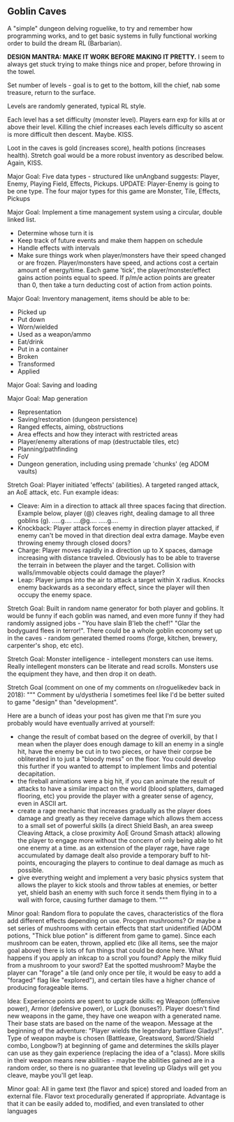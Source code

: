 ## Goblin Caves 
A "simple" dungeon delving roguelike, to try and
remember how programming works, and to get basic systems in fully
functional working order to build the dream RL (Barbarian).

**DESIGN MANTRA: MAKE IT WORK BEFORE MAKING IT PRETTY.** I seem to
always get stuck trying to make things nice and proper, before throwing
in the towel.

Set number of levels - goal is to get to the bottom, kill the chief, nab
some treasure, return to the surface.

Levels are randomly generated, typical RL style.

Each level has a set difficulty (monster level). Players earn exp for
kills at or above their level. Killing the chief increases each levels
difficulty so ascent is more difficult then descent. Maybe. KISS.

Loot in the caves is gold (increases score), health potions (increases
health). Stretch goal would be a more robust inventory as described
below. Again, KISS.

Major Goal: Five data types - structured like unAngband suggests: Player, Enemy,
Playing Field, Effects, Pickups. UPDATE: Player-Enemy is going to be one type.
The four major types for this game are Monster, Tile, Effects, Pickups

Major Goal: Implement a time management system using a circular, double linked
list.
- Determine whose turn it is
- Keep track of future events and make them happen on schedule
- Handle effects with intervals
- Make sure things work when player/monsters have their speed changed or
  are frozen.
Player/monsters have speed, and actions cost a certain amount of
energy/time. Each game 'tick', the player/monster/effect gains action
points equal to speed. If p/m/e action points are greater than 0, then
take a turn deducting cost of action from action points. 

Major Goal: Inventory management, items should be able to be:
- Picked up
- Put down
- Worn/wielded
- Used as a weapon/ammo
- Eat/drink
- Put in a container
- Broken
- Transformed
- Applied

Major Goal: Saving and loading

Major Goal: Map generation
- Representation
- Saving/restoration (dungeon persistence)
- Ranged effects, aiming, obstructions
- Area effects and how they interact with restricted areas
- Player/enemy alterations of map (destructable tiles, etc)
- Planning/pathfinding
- FoV
- Dungeon generation, including using premade 'chunks' (eg ADOM vaults)

Stretch Goal: Player initiated 'effects' (abilities). A targeted ranged attack, an AoE
attack, etc. Fun example ideas:
- Cleave: Aim in a direction to attack all three spaces facing that
  direction. Example below, player (@) cleaves right, dealing damage to
all three goblins (g).
  .....g....
  ....@g....
  .....g....
- Knockback: Player attack forces enemy in direction player attacked, if
  enemy can't be moved in that direction deal extra damage. Maybe even
throwing enemy through closed doors?
- Charge: Player moves rapidly in a direction up to X spaces, damage
  increasing with distance traveled. Obviously has to be able to
traverse the terrain in between the player and the target. Collision
with walls/immovable objects could damage the player?
- Leap: Player jumps into the air to attack a target within X radius.
  Knocks enemy backwards as a secondary effect, since the player will
then occupy the enemy space.

Stretch Goal: Built in random name generator for both player and
goblins. It would be funny if each goblin was named, and even more funny
if they had randomly assigned jobs - "You have slain B'leb the chef!"
"Glar the bodyguard flees in terror!". There could be a whole goblin
economy set up in the caves - random generated themed rooms (forge,
kitchen, brewery, carpenter's shop, etc etc). 

Stretch Goal: Monster intelligence - intellegent monsters can use items. Really
intellegent monsters can be literate and read scrolls. Monsters use the
equipment they have, and then drop it on death.

Stretch Goal (comment on one of my comments on r/roguelikedev back in 2018):
"""
Comment by u/dystheria
I sometimes feel like I'd be better suited to game "design" than "development".

Here are a bunch of ideas your post has given me that I'm sure you probably
would have eventually arrived at yourself:

- change the result of combat based on the degree of overkill, by that I mean
  when the player does enough damage to kill an enemy in a single hit, have the
enemy be cut in to two pieces, or have their corpse be obliterated in to just a
"bloody mess" on the floor. You could develop this further if you wanted to
attempt to implement limbs and potential decapitation. 
- the fireball animations were a big hit, if you can animate the result of
  attacks to have a similar impact on the world (blood splatters, damaged
flooring, etc) you provide the player with a greater sense of agency, even in
ASCII art. 
- create a rage mechanic that increases gradually as the player does damage and
  greatly as they receive damage which allows them access to a small set of
powerful skills (a direct Shield Bash, an area sweep Cleaving Attack, a close
proximity AoE Ground Smash attack) allowing the player to engage more without
the concern of only being able to hit one enemy at a time.  as an extension of
the player rage, have rage accumulated by damage dealt also provide a temporary
buff to hit-points, encouraging the players to continue to deal damage as much
as possible.
- give everything weight and implement a very basic physics system that allows
  the player to kick stools and throw tables at enemies, or better yet, shield
bash an enemy with such force it sends them flying in to a wall with force,
causing further damage to them. 
"""

Minor goal: Random flora to populate the caves, characteristics of the flora add
different effects depending on use. Procgen mushrooms? Or maybe a set series of
mushrooms with certain effects that start unidentified (ADOM potions, "Thick
blue potion" is different from game to game). Since each mushroom can be eaten,
thrown, applied etc (like all items, see the major goal above) there is lots of
fun things that could be done here. What happens if you apply an inkcap to a
scroll you found? Apply the milky fluid from a mushroom to your sword? Eat the
spotted mushroom? Maybe the player can "forage" a tile (and only once per tile,
it would be easy to add a "foraged" flag like "explored"), and certain tiles
have a higher chance of producing forageable items. 

Idea: Experience points are spent to upgrade skills: eg Weapon (offensive power), Armor
(defensive power), or Luck (bonuses?). Player doesn't find new weapons in the
game, they have one weapon with a generated name. Their base stats are based on
the name of the weapon. Message at the beginning of the adventure: "Player
wields the legendary battlaxe Gladys!". Type of weapon maybe is chosen
(Battleaxe, Greatsword, Sword/Shield combo, Longbow?) at beginning of game and
determines the skills player can use as they gain experience (replacing the idea
of a "class). More skills in their weapon means new abilities - maybe the
abilities gained are in a random order, so there is no guarantee that leveling
up Gladys will get you cleave, maybe you'll get leap. 

Minor goal: All in game text (the flavor and spice) stored and loaded from an
external file. Flavor text procedurally generated if appropriate. Advantage is
that it can be easily added to, modified, and even translated to other languages
